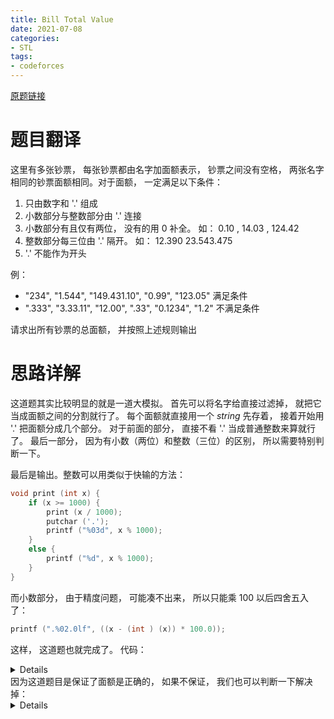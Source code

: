 ```yaml
---
title: Bill Total Value
date: 2021-07-08
categories:
- STL
tags: 
- codeforces
---
```


<a href="https://codeforces.com/problemset/problem/727/B" target="_blank">原题链接</a>
# 题目翻译
这里有多张钞票， 每张钞票都由名字加面额表示， 钞票之间没有空格， 两张名字相同的钞票面额相同。对于面额， 一定满足以下条件：

  1. 只由数字和 '.' 组成
  2. 小数部分与整数部分由 '.' 连接
  3. 小数部分有且仅有两位， 没有的用 $0$ 补全。 如： $0.10$ , $14.03$ , $124.42$
  4. 整数部分每三位由 '.' 隔开。 如： $12.390$ $23.543.475$
  5. '.' 不能作为开头
 
例：

  * "$234$", "$1.544$", "$149.431.10$", "$0.99$", "$123.05$" 满足条件
  * "$.333$", "$3.33.11$", "$12.00$", "$.33$", "$0.1234$", "$1.2$" 不满足条件

请求出所有钞票的总面额， 并按照上述规则输出

# 思路详解

这道题其实比较明显的就是一道大模拟。 首先可以将名字给直接过滤掉， 就把它当成面额之间的分割就行了。 每个面额就直接用一个 *string* 先存着， 接着开始用 '.' 把面额分成几个部分。 对于前面的部分， 直接不看 '.' 当成普通整数来算就行了。 最后一部分， 因为有小数（两位）和整数（三位）的区别， 所以需要特别判断一下。

最后是输出。整数可以用类似于快输的方法：

```cpp
void print (int x) {
	if (x >= 1000) {
		print (x / 1000);
		putchar ('.');
		printf ("%03d", x % 1000);
	}
	else {
		printf ("%d", x % 1000);
	}
}
```

而小数部分， 由于精度问题， 可能凑不出来， 所以只能乘 $100$ 以后四舍五入了：
```cpp
printf (".%02.0lf", ((x - (int ) (x)) * 100.0));
```
这样， 这道题也就完成了。
代码：

<details>

```cpp
#include <cstdio>
#include <algorithm>
#include <string>
using namespace std;

#define MAXN 100000

string s;

void print (int x) {
	if (x >= 1000) {
		print (x / 1000);
		putchar ('.');
		printf ("%03d", x % 1000);
	}
	else {
		printf ("%d", x % 1000);
	}
}
void print (double x) {
	print ((int) (x));
	if (int (x) != x) {
		printf (".%02.0lf", ((x - (int ) (x)) * 100.0));
	}
}

int main () {
	double sum = 0;
	
	while (1) {
		char c = getchar ();
		
		s.clear();
		while ((c < '0' || c > '9') && c != '.' && c != EOF) {
			c = getchar ();
		}
		if (c == EOF) {
			break;
		}
		while ((c >= '0' && c <= '9') || c == '.') {
			s.push_back(c);
			c = getchar ();
		}
		
		int h = s.rfind('.');
		
		if (h == string::npos) {
			int x = 0;
			
			for (int i = 0; i < s.size(); i ++) {
				if (s[i] != '.') {
					x = x * 10 + (s[i] ^ 48);
				}
			}
			sum += x;
		}
		else {
			if (s.size() - h - 1 == 3){
				int x = 0;
				
				for (int i = 0; i < s.size(); i ++) {
					if (s[i] != '.') {
						x = x * 10 + (s[i] ^ 48);
					}
				}
				sum += x;
			}
			else {
				int x = 0;
				int y = 0;
				
				for (int i = 0; i <= h; i ++) {
					if (s[i] != '.') {
						x = x * 10 + (s[i] ^ 48);
					}
				}
				sum += x;
				for (int i = h + 1; i < s.size(); i ++) {
					if (s[i] != '.') {
						y = y * 10 + (s[i] ^ 48);
					}
				}
				sum += 1.0 * y / 100;
			}
		}
		if (c == EOF) {
			break;
		}
	}
	print (sum);
}
```

</details>
因为这道题目是保证了面额是正确的， 如果不保证， 我们也可以判断一下解决掉：

<details>

```cpp
#include <cstdio>
#include <algorithm>
#include <string>
using namespace std;

#define MAXN 100000

string s;

void print (int x) {
	if (x >= 1000) {
		print (x / 1000);
		putchar ('.');
		printf ("%03d", x % 1000);
	}
	else {
		printf ("%d", x % 1000);
	}
}
void print (double x) {
	print ((int) (x));
	if (int (x) != x) {
		printf (".%02.0lf", ((x - (int ) (x)) * 100.0));
	}
}

int main () {
	double sum = 0;
	
	while (1) {
		char c = getchar ();
		
		s.clear();
		while ((c < '0' || c > '9') && c != '.' && c != EOF) {
			c = getchar ();
		}
		if (c == EOF) {
			break;
		}
		while ((c >= '0' && c <= '9') || c == '.') {
			s.push_back(c);
			c = getchar ();
		}
		
		int h = -1;
		bool bl = 0;
		
		while (s.find ('.', h + 1) != string::npos) {
			int t = s.find ('.', h + 1);
			
			if (t - h - 1 > 3 || (h != -1 && t - h - 1 != 3)) {
				bl = 1;
				
				break;
			}
			h = t;
		}
		if (bl) {
			continue;
		}
		if (h == -1) {
			if (s.size() > 3) {
				continue;
			}
			
			int x = 0;
			
			for (int i = 0; i < s.size(); i ++) {
				if (s[i] != '.') {
					x = x * 10 + (s[i] ^ 48);
				}
			}
			sum += x;
		}
		else {
			if (s.size() - h - 1 == 1 || s.size() - h - 1 > 3) {
				continue;
			}
			else if (s.size() - h - 1 == 3){
				int x = 0;
				
				for (int i = 0; i < s.size(); i ++) {
					if (s[i] != '.') {
						x = x * 10 + (s[i] ^ 48);
					}
				}
				sum += x;
			}
			else {
				int x = 0;
				int y = 0;
				
				for (int i = 0; i <= h; i ++) {
					if (s[i] != '.') {
						x = x * 10 + (s[i] ^ 48);
					}
				}
				sum += x;
				for (int i = h + 1; i < s.size(); i ++) {
					if (s[i] != '.') {
						y = y * 10 + (s[i] ^ 48);
					}
				}
				sum += 1.0 * y / 100;
			}
		}
		if (c == EOF) {
			break;
		}
	}
	print (sum);
}
```

</details>
